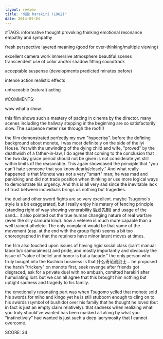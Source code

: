```yaml
---
layout: review
title: "切腹 harakiri (1962)"
date: 2014-09-04
---
```


#TAGS:
informative
thought provoking thinking
emotional resonance
empathy and sympathy

fresh perspective
layered meaning (good for over-thinking/multiple viewing)

excellent camera work
immersive atmosphere
beautiful scenes
transcendent use of color and/or shadow
fitting soundtrack

acceptable suspense (developments predicted minutes before)

intense action
realistic effects

untraceable (natural) acting

#COMMENTS:

wow what a show.

this film shows such a mastery of pacing in cinema by the director. many scenes including the hallway stepping in the beginning are so satisfactorily slow. The suspence meter rise through the roof!!!

the film demonstrated perfectly my own "hypocrisy". before the defining background about monote, I was most definitely on the side of the Iyi House. Yet with the unwinding of the dying child and wife, "proved" by the deathwish of a father-in-law, I do agree that coming to the conclusion that the two day grace period should not be given is not considerate yet still within limits of the reasonable. This again showcased the principle that "you can't hate someone that you know dearly/closely."  And what really happened is that Monote was not a very "smart" man; he was mad and panicking and did not trade position when thinking or use more logical ways to demonstrate his urgency. And this is all very sad since the inevitable lack of trust between individuals brings us nothing but tragedies.

the duel and other sword fights are so very excellent. maybe Tsugomo's style is a bit exaggerated, but I really enjoy his matery of fencing principle (standing right of way showing venerability 后发先制) and usage of the sand...  it also pointed out the true human changing nature of real warfare (even the silly samurai kind). how a veteren is much more capable than a well trained athelete. The only complaint would be that some of the movement (esp. at the end with the group fight) seems a bit too choreographed in that the retainers have minor latent moves at times.

the film also touched upon issues of having rigid social class (can't manual labor b/c samurainess) and pride, and mostly importantly and obviously the issue of "value of belief and honor is but a facade." the only person who truly bought into the Bushido business is that 什么奇葩流剑士... he proposed the harsh "trickery" on monote first, seek revenge after friends got disgraced, ask for a private duel with no ambush, comitted harakiri after humuliating lost.  but we can all agree that this brought him nothing but uptight sadness and tragedy to his family.

the emotionally resonating part was when Tsugomo yelled that monote sold his swords for miho and kingo yet he is still stubborn enough to cling on to his swords (symbol of bushido) over his family that he thought he loved (but in fact is just an empty claim relatively). that sadness when realizing what you truly should've wanted has been masked all along by what you "instinctively" had wanted is just such a deep lacrymosity that I cannot overcome.





SCORE:
34

